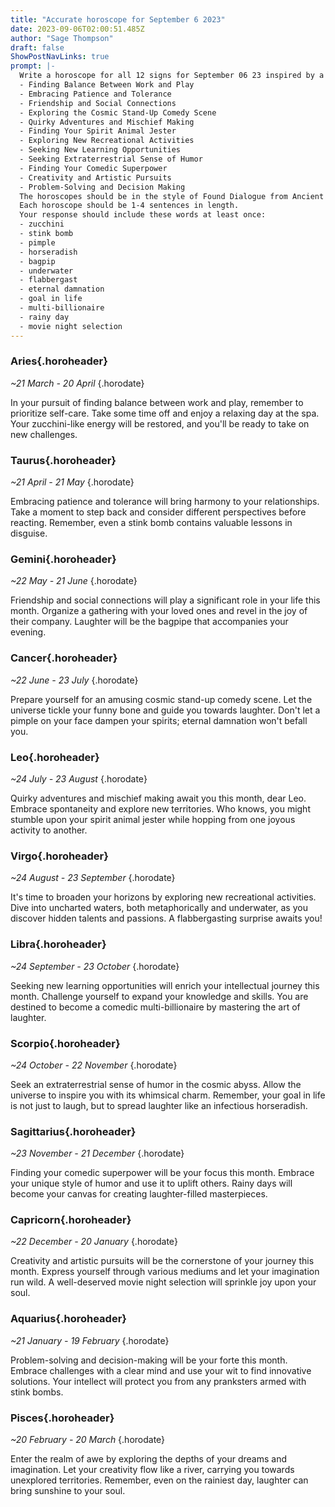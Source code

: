 ```yaml
---
title: "Accurate horoscope for September 6 2023"
date: 2023-09-06T02:00:51.485Z
author: "Sage Thompson"
draft: false
ShowPostNavLinks: true
prompt: |-
  Write a horoscope for all 12 signs for September 06 23 inspired by a different focus for each. Ensure you do not include the focus in the response:
  - Finding Balance Between Work and Play
  - Embracing Patience and Tolerance
  - Friendship and Social Connections
  - Exploring the Cosmic Stand-Up Comedy Scene
  - Quirky Adventures and Mischief Making
  - Finding Your Spirit Animal Jester
  - Exploring New Recreational Activities
  - Seeking New Learning Opportunities
  - Seeking Extraterrestrial Sense of Humor
  - Finding Your Comedic Superpower
  - Creativity and Artistic Pursuits
  - Problem-Solving and Decision Making
  The horoscopes should be in the style of Found Dialogue from Ancient Texts and the mood of awe
  Each horoscope should be 1-4 sentences in length.
  Your response should include these words at least once:
  - zucchini
  - stink bomb
  - pimple
  - horseradish
  - bagpip
  - underwater
  - flabbergast
  - eternal damnation
  - goal in life
  - multi-billionaire
  - rainy day
  - movie night selection
---
```


### Aries{.horoheader}

*~21 March - 20 April*
{.horodate}

In your pursuit of finding balance between work and play, remember to prioritize self-care. Take some time off and enjoy a relaxing day at the spa. Your zucchini-like energy will be restored, and you'll be ready to take on new challenges.


### Taurus{.horoheader}

*~21 April - 21 May*
{.horodate}

Embracing patience and tolerance will bring harmony to your relationships. Take a moment to step back and consider different perspectives before reacting. Remember, even a stink bomb contains valuable lessons in disguise.


### Gemini{.horoheader}

*~22 May - 21 June*
{.horodate}

Friendship and social connections will play a significant role in your life this month. Organize a gathering with your loved ones and revel in the joy of their company. Laughter will be the bagpipe that accompanies your evening.


### Cancer{.horoheader}

*~22 June - 23 July*
{.horodate}

Prepare yourself for an amusing cosmic stand-up comedy scene. Let the universe tickle your funny bone and guide you towards laughter. Don't let a pimple on your face dampen your spirits; eternal damnation won't befall you.


### Leo{.horoheader}

*~24 July - 23 August*
{.horodate}

Quirky adventures and mischief making await you this month, dear Leo. Embrace spontaneity and explore new territories. Who knows, you might stumble upon your spirit animal jester while hopping from one joyous activity to another.


### Virgo{.horoheader}

*~24 August - 23 September*
{.horodate}

It's time to broaden your horizons by exploring new recreational activities. Dive into uncharted waters, both metaphorically and underwater, as you discover hidden talents and passions. A flabbergasting surprise awaits you!


### Libra{.horoheader}

*~24 September - 23 October*
{.horodate}

Seeking new learning opportunities will enrich your intellectual journey this month. Challenge yourself to expand your knowledge and skills. You are destined to become a comedic multi-billionaire by mastering the art of laughter.


### Scorpio{.horoheader}

*~24 October - 22 November*
{.horodate}

Seek an extraterrestrial sense of humor in the cosmic abyss. Allow the universe to inspire you with its whimsical charm. Remember, your goal in life is not just to laugh, but to spread laughter like an infectious horseradish.


### Sagittarius{.horoheader}

*~23 November - 21 December*
{.horodate}

Finding your comedic superpower will be your focus this month. Embrace your unique style of humor and use it to uplift others. Rainy days will become your canvas for creating laughter-filled masterpieces.


### Capricorn{.horoheader}

*~22 December - 20 January*
{.horodate}

Creativity and artistic pursuits will be the cornerstone of your journey this month. Express yourself through various mediums and let your imagination run wild. A well-deserved movie night selection will sprinkle joy upon your soul.


### Aquarius{.horoheader}

*~21 January - 19 February*
{.horodate}

Problem-solving and decision-making will be your forte this month. Embrace challenges with a clear mind and use your wit to find innovative solutions. Your intellect will protect you from any pranksters armed with stink bombs.


### Pisces{.horoheader}

*~20 February - 20 March*
{.horodate}

Enter the realm of awe by exploring the depths of your dreams and imagination. Let your creativity flow like a river, carrying you towards unexplored territories. Remember, even on the rainiest day, laughter can bring sunshine to your soul.

